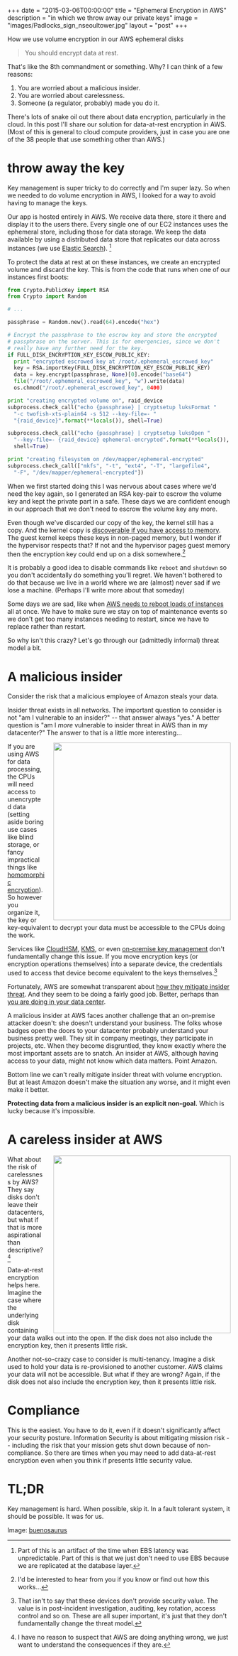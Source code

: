 +++
date = "2015-03-06T00:00:00"
title = "Ephemeral Encryption in AWS"
description = "in which we throw away our private keys"
image = "images/Padlocks_sign_nseoultower.jpg"
layout = "post"
+++

How we use volume encryption in our AWS ephemeral disks

<!--more-->

> You should encrypt data at rest. 

That's like the 8th commandment or something. Why? I can think of a few reasons:

1. You are worried about a malicious insider. 
2. You are worried about carelessness.
3. Someone (a regulator, probably) made you do it.

There's lots of snake oil out there about data encryption, particularly in the cloud. In this post I'll share our solution for data-at-rest encryption in AWS. (Most of this is general to cloud compute providers, just in case you are one of the 38 people that use something other than AWS.)

# throw away the key

Key management is super tricky to do correctly and I'm super lazy. So when we needed to do volume encryption in AWS, I looked for a way to avoid having to manage the keys.

Our app is hosted entirely in AWS. We receive data there, store it there and display it to the users there. Every single one of our EC2 instances uses the ephemeral store, including those for data storage. We keep the data available by using a distributed data store that replicates our data across instances (we use [Elastic Search](http://www.elasticsearch.org/)). [^ebs] 

[^ebs]: Part of this is an artifact of the time when EBS latency was unpredictable. Part of this is that we just don't need to use EBS because we are replicated at the database layer.

To protect the data at rest at on these instances, we create an encrypted volume and discard the key. This is from the code that runs when one of our instances first boots:

```python
from Crypto.PublicKey import RSA
from Crypto import Random

# ...

passphrase = Random.new().read(64).encode("hex")

# Encrypt the passphrase to the escrow key and store the encrypted
# passphrase on the server. This is for emergencies, since we don't
# really have any further need for the key.
if FULL_DISK_ENCRYPTION_KEY_ESCOW_PUBLIC_KEY:
  print "encrypted escrowed key at /root/.ephemeral_escrowed_key"
  key = RSA.importKey(FULL_DISK_ENCRYPTION_KEY_ESCOW_PUBLIC_KEY)
  data = key.encrypt(passphrase, None)[0].encode("base64")
  file("/root/.ephemeral_escrowed_key", "w").write(data)
  os.chmod("/root/.ephemeral_escrowed_key", 0400)

print "creating encrypted volume on", raid_device
subprocess.check_call("echo {passphrase} | cryptsetup luksFormat "
  "-c twofish-xts-plain64 -s 512 --key-file=- "
  "{raid_device}".format(**locals()), shell=True)

subprocess.check_call("echo {passphrase} | cryptsetup luksOpen "
  "--key-file=- {raid_device} ephemeral-encrypted".format(**locals()),
  shell=True)

print "creating filesystem on /dev/mapper/ephemeral-encrypted"
subprocess.check_call(["mkfs", "-t", "ext4", "-T", "largefile4",
  "-F", "/dev/mapper/ephemeral-encrypted"])
```

When we first started doing this I was nervous about cases where we'd need the key again, so I generated an RSA key-pair to escrow the volume key and kept the private part in a safe. These days we are confident enough in our approach that we don't need to escrow the volume key any more.

Even though we've discarded our copy of the key, the kernel still has a copy. And the kernel copy is [discoverable if you have access to memory](http://events.ccc.de/camp/2007/Fahrplan/attachments/1300-Cryptokey_forensics_A.pdf). The guest kernel keeps these keys in non-paged memory, but I wonder if the hypervisor respects that? If not and the hypervisor pages guest memory then the encryption key could end up on a disk somewhere.[^future_work]

[^future_work]: I'd be interested to hear from you if you know or find out how this works...

It is probably a good idea to disable commands like `reboot` and `shutdown` so you don't accidentally do something you'll regret. We haven't bothered to do that because we live in a world where we are (almost) never sad if we lose a machine. (Perhaps I'll write more about that someday)

Some days we are sad, like when [AWS needs to reboot loads of instances](http://aws.amazon.com/blogs/aws/ec2-maintenance-update/) all at once. We have to make sure we stay on top of maintenance events so we don't get too many instances needing to restart, since we have to replace rather than restart.

So why isn't this crazy? Let's go through our (admittedly informal) threat model a bit.

# A malicious insider

Consider the risk that a malicious employee of Amazon steals your data.

Insider threat exists in all networks. The important question to consider is not "am I vulnerable to an insider?" -- that answer always "yes." A better question is "am I *more* vulnerable to insider threat in AWS than in my datacenter?" The answer to that is a little more interesting...

<img style="float: right; width: 400px; padding-left: 20px;" src="http://upload.wikimedia.org/wikipedia/commons/thumb/b/b6/RFControlPanel2.jpg/299px-RFControlPanel2.jpg" />

If you are using AWS for data processing, the CPUs will need access to unencrypted data (setting aside boring use cases like blind storage, or fancy impractical things like [homomorphic encryption](http://www.wired.com/2014/11/hacker-lexicon-homomorphic-encryption/)). So however you organize it, the key or key-equivalent to decrypt your data must be accessible to the CPUs doing the work.

Services like [CloudHSM](http://aws.amazon.com/cloudhsm/), [KMS](http://aws.amazon.com/kms/), or even [on-premise key management](http://www.safenet-inc.com/data-encryption/hardware-security-modules-hsms/) don't fundamentally change this issue. If you move encryption keys (or encryption operations themselves) into a separate device, the credentials used to access that device become equivalent to the keys themselves.[^cloudhsm]

[^cloudhsm]: That isn't to say that these devices don't provide security value. The value is in post-incident investigation, auditing, key rotation, access control and so on. These are all super important, it's just that they don't fundamentally change the threat model.

Fortunately, AWS are somewhat transparent about [how they mitigate insider threat](http://d0.awsstatic.com/whitepapers/Security/AWS%20Security%20Whitepaper.pdf). And they seem to be doing a fairly good job. Better, perhaps than [you are doing in your data center](http://www.datacenterknowledge.com/archives/2007/12/08/oceans-11-data-center-robbery-in-london/).

A malicious insider at AWS faces another challenge that an on-premise attacker doesn't: she doesn't understand your business. The folks whose badges open the doors to your datacenter probably understand your business pretty well. They sit in company meetings, they participate in projects, etc. When they become disgruntled, they know exactly where the most important assets are to snatch. An insider at AWS, although having access to your data, might not know which data matters. Point Amazon.

Bottom line we can't really mitigate insider threat with volume encryption. But at least Amazon doesn't make the situation any worse, and it might even make it better.

**Protecting data from a malicious insider is an explicit non-goal.** Which is lucky because it's impossible.

# A careless insider at AWS

<img style="float: right; width: 400px; padding-left: 20px;" src="http://cdn.thewire.com/img/upload/2012/10/17/rendered/88b5821e80b3b19f9813bd0c5d9919d9_623x412.jpg" />

What about the risk of carelessness by AWS? They say disks don't leave their datacenters, but what if that is more aspirational than descriptive? [^caveat]

[^caveat]: I have no reason to suspect that AWS are doing anything wrong, we just want to understand the consequences if they are.

Data-at-rest encryption helps here. Imagine the case where the underlying disk containing your data walks out into the open. If the disk does not also include the encryption key, then it presents little risk.

Another not-so-crazy case to consider is multi-tenancy. Imagine a disk used to hold your data is re-provisioned to another customer. AWS claims your data will not be accessible. But what if they are wrong? Again, if the disk does not also include the encryption key, then it presents little risk.

# Compliance

This is the easiest. You have to do it, even if it doesn't significantly affect your security posture. Information Security is about mitigating mission risk -- including the risk that your mission gets shut down because of non-compliance. So there are times when you may need to add data-at-rest encryption even when you think if presents little security value.

# TL;DR

Key management is hard. When possible, skip it. In a fault tolerant system, it should be possible. It was for us.

Image: [buenosaurus](http://commons.wikimedia.org/wiki/User:Optx)

